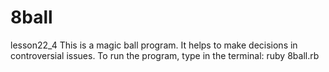 # 8ball
lesson22_4
This is a magic ball program. It helps to make decisions in controversial issues.
To run the program, type in the terminal: 
ruby 8ball.rb
